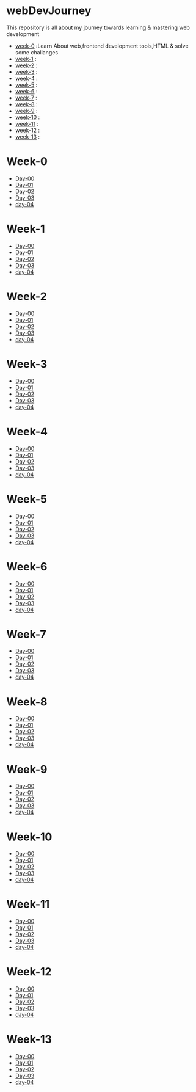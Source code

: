 # webDevJourney

This repository is all about my journey towards learning & mastering web development
* [week-0](https://github.com/Dileep-royal/webDevJourney/blob/main/README.md#week-0) :Learn About web,frontend development tools,HTML & solve some challanges
* [week-1](https://github.com/Dileep-royal/webDevJourney/blob/main/README.md#week-1) :
* [week-2](https://github.com/Dileep-royal/webDevJourney/blob/main/README.md#week-2) : 
* [week-3](https://github.com/Dileep-royal/webDevJourney/blob/main/README.md#week-3) :
* [week-4](https://github.com/Dileep-royal/webDevJourney/blob/main/README.md#week-4) :
* [week-5](https://github.com/Dileep-royal/webDevJourney/blob/main/README.md#week-5) :
* [week-6](https://github.com/Dileep-royal/webDevJourney/blob/main/README.md#week-6) :
* [week-7](https://github.com/Dileep-royal/webDevJourney/blob/main/README.md#week-7) :
* [week-8](https://github.com/Dileep-royal/webDevJourney/blob/main/README.md#week-8) :
* [week-9](https://github.com/Dileep-royal/webDevJourney/blob/main/README.md#week-9) :
* [week-10](https://github.com/Dileep-royal/webDevJourney/blob/main/README.md#week-10) :
* [week-11](https://github.com/Dileep-royal/webDevJourney/blob/main/README.md#week-11) :
* [week-12](https://github.com/Dileep-royal/webDevJourney/blob/main/README.md#week-12) :
* [week-13](https://github.com/Dileep-royal/webDevJourney/blob/main/README.md#week-13) :
# Week-0

* [Day-00](https://github.com/Dileep-royal/webDevJourney/edit/main/markdownfiles/week-0/day00.md)
* [Day-01](https://github.com/Dileep-royal/webDevJourney/edit/main/markdownfiles/week-0/day01.md)
* [Day-02](https://github.com/Dileep-royal/webDevJourney/edit/main/markdownfiles/week-0/day02.md)
* [Day-03]()
* [day-04]()

# Week-1

* [Day-00]()
* [Day-01]()
* [Day-02]()
* [Day-03]()
* [day-04]()

# Week-2

* [Day-00]()
* [Day-01]()
* [Day-02]()
* [Day-03]()
* [day-04]()
# Week-3

* [Day-00]()
* [Day-01]()
* [Day-02]()
* [Day-03]()
* [day-04]()

# Week-4

* [Day-00]()
* [Day-01]()
* [Day-02]()
* [Day-03]()
* [day-04]()

# Week-5

* [Day-00]()
* [Day-01]()
* [Day-02]()
* [Day-03]()
* [day-04]()
# Week-6

* [Day-00]()
* [Day-01]()
* [Day-02]()
* [Day-03]()
* [day-04]()
# Week-7

* [Day-00]()
* [Day-01]()
* [Day-02]()
* [Day-03]()
* [day-04]()
# Week-8

* [Day-00]()
* [Day-01]()
* [Day-02]()
* [Day-03]()
* [day-04]()
# Week-9

* [Day-00]()
* [Day-01]()
* [Day-02]()
* [Day-03]()
* [day-04]()
# Week-10

* [Day-00]()
* [Day-01]()
* [Day-02]()
* [Day-03]()
* [day-04]()
# Week-11

* [Day-00]()
* [Day-01]()
* [Day-02]()
* [Day-03]()
* [day-04]()
# Week-12

* [Day-00]()
* [Day-01]()
* [Day-02]()
* [Day-03]()
* [day-04]()
# Week-13

* [Day-00]()
* [Day-01]()
* [Day-02]()
* [Day-03]()
* [day-04]()
